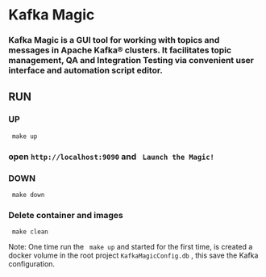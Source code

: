 # Kafka Magic

### Kafka Magic is a GUI tool for working with topics and messages in Apache Kafka® clusters. It facilitates topic management, QA and Integration Testing via convenient user interface and automation script editor.

## RUN 

### UP

```shell
 make up
```

### open ``` http://localhost:9090 ``` and ``` Launch the Magic!```

### DOWN

```shell
 make down
```

### Delete container and images

```shell
 make clean
```

Note: One time run the ``` make up``` and started for the first time, is created a docker volume in the root project 
``` KafkaMagicConfig.db ``` , this save the Kafka configuration.
